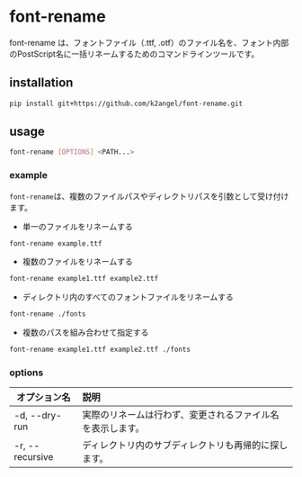 # font-rename
font-rename は、フォントファイル（.ttf, .otf）のファイル名を、フォント内部のPostScript名に一括リネームするためのコマンドラインツールです。

## installation
```bash
pip install git+https://github.com/k2angel/font-rename.git
```

## usage
```bash
font-rename [OPTIONS] <PATH...>
```

### example
`font-rename`は、複数のファイルパスやディレクトリパスを引数として受け付けます。

 - 単一のファイルをリネームする
```bash
font-rename example.ttf
```
 - 複数のファイルをリネームする
```bash
font-rename example1.ttf example2.ttf
```
 - ディレクトリ内のすべてのフォントファイルをリネームする
```bash
font-rename ./fonts
```
 - 複数のパスを組み合わせて指定する
```bash
font-rename example1.ttf example2.ttf ./fonts
```

### options
| オプション名          | 説明                            |
|-----------------|:------------------------------|
| -d, --dry-run   | 実際のリネームは行わず、変更されるファイル名を表示します。 |
| -r, --recursive | ディレクトリ内のサブディレクトリも再帰的に探します。    |